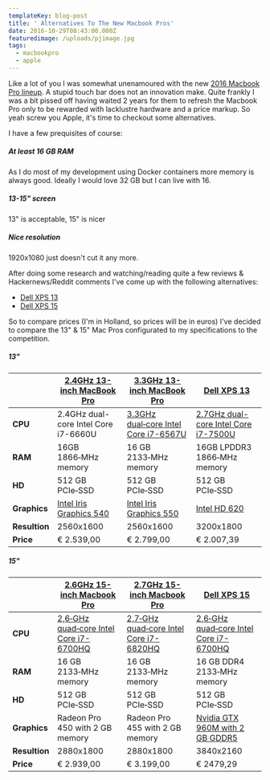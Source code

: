 ```yaml
---
templateKey: blog-post
title: ' Alternatives To The New Macbook Pros'
date: 2016-10-29T08:43:00.000Z
featuredimage: /uploads/pjimage.jpg
tags:
  - macbookpro
  - apple
---
```


Like a lot of you I was somewhat unenamoured with the new [2016 Macbook Pro lineup](https://www.apple.com/newsroom/2016/10/apple-unveils-groundbreaking-new-macbook-pro.html). A stupid touch bar does not an innovation make. Quite frankly I was a bit pissed off having waited 2 years for them to refresh the Macbook Pro only to be rewarded with lacklustre hardware and a price markup. So yeah screw you Apple, it's time to checkout some alternatives.

I have a few prequisites of course:

##### At least 16 GB RAM

As I do most of my development using Docker containers more memory is always good. Ideally I would love 32 GB but I can live with 16.

##### 13-15" screen

13" is acceptable, 15" is nicer

##### Nice resolution

1920x1080 just doesn't cut it any more.

After doing some research and watching/reading quite a few reviews & Hackernews/Reddit comments I've come up with the following alternatives:

- [Dell XPS 13](http://www.dell.com/en-us/shop/productdetails/xps-13-9350-laptop)
- [Dell XPS 15](http://www.dell.com/en-us/shop/productdetails/xps-15-9550-laptop)

So to compare prices (I'm in Holland, so prices will be in euros) I've decided to compare the 13" & 15" Mac Pros configurated to my specifications to the competition.

##### 13"

|               | [2.4GHz 13-inch MacBook Pro](https://www.apple.com/macbook-pro/specs/#gallery-navigation-13-inch) | [3.3GHz 13-inch MacBook Pro](https://www.apple.com/macbook-pro/specs/#gallery-navigation-13-inch)                | [Dell XPS 13](http://www.dell.com/en-us/shop/productdetails/xps-13-9350-laptop)                                          |
| ------------- | ------------------------------------------------------------------------------------------------- | ---------------------------------------------------------------------------------------------------------------- | ------------------------------------------------------------------------------------------------------------------------ |
| **CPU**       | 2.4GHz dual-core Intel Core i7-6660U                                                              | [3.3GHz dual‑core Intel Core i7-6567U](https://www.cpubenchmark.net/cpu.php?cpu=Intel+Core+i7-6567U+%40+3.30GHz) | [2.7GHz dual-core Intel Core i7-7500U](https://www.cpubenchmark.net/cpu.php?cpu=Intel+Core+i7-7500U+%40+2.70GHz&id=2863) |
| **RAM**       | 16GB 1866‑MHz memory                                                                              | 16 GB 2133‑MHz memory                                                                                            | 16GB LPDDR3 1866‑MHz memory                                                                                              |
| **HD**        | 512 GB PCIe‑SSD                                                                                   | 512 GB PCIe‑SSD                                                                                                  | 512 GB PCIe‑SSD                                                                                                          |
| **Graphics**  | [Intel Iris Graphics 540](http://www.videocardbenchmark.net/gpu.php?gpu=Intel+Iris+540)           | [Intel Iris Graphics 550](http://www.videocardbenchmark.net/gpu.php?gpu=Intel+Iris+550)                          | [Intel HD 620](http://www.videocardbenchmark.net/gpu.php?gpu=Intel+HD+620&id=3592)                                       |
| **Resultion** | 2560x1600                                                                                         | 2560x1600                                                                                                        | 3200x1800                                                                                                                |
| **Price**     | &euro; 2.539,00                                                                                   | &euro; 2.799,00                                                                                                  | &euro; 2.007,39                                                                                                          |

##### 15"

|               | [2.6GHz 15-inch Macbook Pro](https://www.apple.com/macbook-pro/specs/#gallery-navigation-15-inch)                   | [2.7GHz 15-inch Macbook Pro](https://www.apple.com/macbook-pro/specs/#gallery-navigation-15-inch)                           | [Dell XPS 15](http://www.dell.com/en-us/shop/productdetails/xps-15-9550-laptop)                                     |
| ------------- | ------------------------------------------------------------------------------------------------------------------- | --------------------------------------------------------------------------------------------------------------------------- | ------------------------------------------------------------------------------------------------------------------- |
| **CPU**       | [2,6‑GHz quad‑core Intel Core i7-6700HQ](https://www.cpubenchmark.net/cpu.php?cpu=Intel+Core+i7-6700HQ+%40+2.60GHz) | [2,7‑GHz quad‑core Intel Core i7-6820HQ](https://www.cpubenchmark.net/cpu.php?cpu=Intel+Core+i7-6820HQ+%40+2.70GHz&id=2659) | [2,6‑GHz quad‑core Intel Core i7-6700HQ](https://www.cpubenchmark.net/cpu.php?cpu=Intel+Core+i7-6700HQ+%40+2.60GHz) |
| **RAM**       | 16 GB 2133‑MHz memory                                                                                               | 16 GB 2133‑MHz memory                                                                                                       | 16 GB DDR4 2133‑MHz memory                                                                                          |
| **HD**        | 512 GB PCIe‑SSD                                                                                                     | 512 GB PCIe‑SSD                                                                                                             | 512 GB PCIe‑SSD                                                                                                     |
| **Graphics**  | Radeon Pro 450 with 2 GB memory                                                                                     | Radeon Pro 455 with 2 GB memory                                                                                             | [Nvidia GTX 960M with 2 GB GDDR5](http://www.videocardbenchmark.net/gpu.php?gpu=GeForce+GTX+960M)                   |
| **Resultion** | 2880x1800                                                                                                           | 2880x1800                                                                                                                   | 3840x2160                                                                                                           |
| **Price**     | &euro; 2.939,00                                                                                                     | &euro; 3.199,00                                                                                                             | &euro; 2479,29                                                                                                      |
